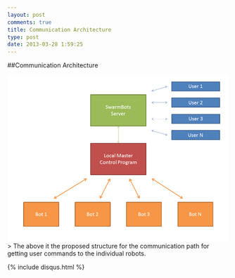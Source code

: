 ```yaml
---
layout: post
comments: true
title: Communication Architecture
type: post
date: 2013-03-28 1:59:25
---
```


##Communication Architecture

<div class="center container"><img class="bigImage" src="/img/communication.png" alt="Original Vision" /></div>
> The above it the proposed structure for the communication path for getting user commands to the individual robots.




{% include disqus.html %}
